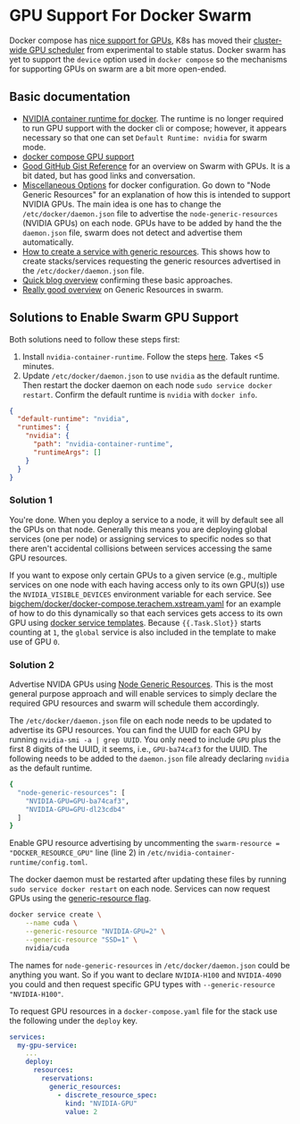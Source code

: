 # GPU Support For Docker Swarm

Docker compose has [nice support for GPUs](https://docs.docker.com/compose/gpu-support/), K8s has moved their [cluster-wide GPU scheduler](https://kubernetes.io/docs/tasks/manage-gpus/scheduling-gpus/) from experimental to stable status. Docker swarm has yet to support the `device` option used in `docker compose` so the mechanisms for supporting GPUs on swarm are a bit more open-ended.

## Basic documentation

- [NVIDIA container runtime for docker](https://docs.docker.com/config/containers/resource_constraints/#gpu). The runtime is no longer required to run GPU support with the docker cli or compose; however, it appears necessary so that one can set `Default Runtime: nvidia` for swarm mode.
- [docker compose GPU support](https://docs.docker.com/compose/gpu-support/)
- [Good GitHub Gist Reference](https://gist.github.com/tomlankhorst/33da3c4b9edbde5c83fc1244f010815c) for an overview on Swarm with GPUs. It is a bit dated, but has good links and conversation.
- [Miscellaneous Options](https://docs.docker.com/engine/reference/commandline/dockerd/#miscellaneous-options) for docker configuration. Go down to "Node Generic Resources" for an explanation of how this is intended to support NVIDIA GPUs. The main idea is one has to change the `/etc/docker/daemon.json` file to advertise the `node-generic-resources` (NVIDIA GPUs) on each node. GPUs have to be added by hand the the `daemon.json` file, swarm does not detect and advertise them automatically.
- [How to create a service with generic resources](https://docs.docker.com/engine/reference/commandline/service_create/#generic-resources). This shows how to create stacks/services requesting the generic resources advertised in the `/etc/docker/daemon.json` file.
- [Quick blog overview](https://sourabhburnwal.medium.com/docker-swarm-and-gpus-c549156d96eb) confirming these basic approaches.
- [Really good overview](https://gabrieldemarmiesse.github.io/python-on-whales/user_guide/generic_resources/) on Generic Resources in swarm.

## Solutions to Enable Swarm GPU Support

Both solutions need to follow these steps first:

1. Install `nvidia-container-runtime`. Follow the steps [here](https://docs.docker.com/config/containers/resource_constraints/#gpu). Takes <5 minutes.
2. Update `/etc/docker/daemon.json` to use `nvidia` as the default runtime. Then restart the docker daemon on each node `sudo service docker restart`. Confirm the default runtime is `nvidia` with `docker info`.

```json
{
  "default-runtime": "nvidia",
  "runtimes": {
    "nvidia": {
      "path": "nvidia-container-runtime",
      "runtimeArgs": []
    }
  }
}
```

### Solution 1

You're done. When you deploy a service to a node, it will by default see all the GPUs on that node. Generally this means you are deploying global services (one per node) or assigning services to specific nodes so that there aren't accidental collisions between services accessing the same GPU resources.

If you want to expose only certain GPUs to a given service (e.g., multiple services on one node with each having access only to its own GPU(s)) use the `NVIDIA_VISIBLE_DEVICES` environment variable for each service. See [bigchem/docker/docker-compose.terachem.xstream.yaml](https://github.com/mtzgroup/bigchem/blob/master/docker/docker-compose.terachem.xstream.yaml) for an example of how to do this dynamically so that each services gets access to its own GPU using [docker service templates](https://docs.docker.com/engine/reference/commandline/service_create/#create-services-using-templates). Because `{{.Task.Slot}}` starts counting at `1`, the `global` service is also included in the template to make use of GPU `0`.

### Solution 2

Advertise NVIDA GPUs using [Node Generic Resources](https://docs.docker.com/engine/reference/commandline/dockerd/#miscellaneous-options). This is the most general purpose approach and will enable services to simply declare the required GPU resources and swarm will schedule them accordingly.

The `/etc/docker/daemon.json` file on each node needs to be updated to advertise its GPU resources. You can find the UUID for each GPU by running `nvidia-smi -a | grep UUID`. You only need to include `GPU` plus the first 8 digits of the UUID, it seems, i.e., `GPU-ba74caf3` for the UUID. The following needs to be added to the `daemon.json` file already declaring `nvidia` as the default runtime.

```sh
{
  "node-generic-resources": [
    "NVIDIA-GPU=GPU-ba74caf3",
    "NVIDIA-GPU=GPU-dl23cdb4"
  ]
}
```

Enable GPU resource advertising by uncommenting the `swarm-resource = "DOCKER_RESOURCE_GPU"` line (line 2) in `/etc/nvidia-container-runtime/config.toml`.

The docker daemon must be restarted after updating these files by running `sudo service docker restart` on each node. Services can now request GPUs using the [generic-resource flag](https://docs.docker.com/engine/reference/commandline/service_create/#generic-resources).

```sh
docker service create \
    --name cuda \
    --generic-resource "NVIDIA-GPU=2" \
    --generic-resource "SSD=1" \
    nvidia/cuda
```

The names for `node-generic-resources` in `/etc/docker/daemon.json` could be anything you want. So if you want to declare `NVIDIA-H100` and `NVIDIA-4090` you could and then request specific GPU types with `--generic-resource "NVIDIA-H100"`.

To request GPU resources in a `docker-compose.yaml` file for the stack use the following under the `deploy` key.

```yaml
services:
  my-gpu-service:
    ...
    deploy:
      resources:
        reservations:
          generic_resources:
            - discrete_resource_spec:
              kind: "NVIDIA-GPU"
              value: 2
```
